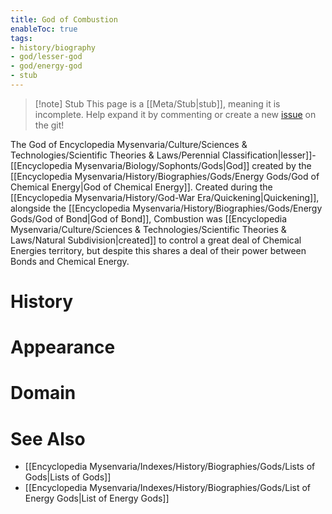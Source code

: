 ```yaml
---
title: God of Combustion
enableToc: true
tags:
- history/biography
- god/lesser-god
- god/energy-god
- stub
---
```


> [!note] Stub
> This page is a [[Meta/Stub|stub]], meaning it is incomplete. Help expand it by commenting or create a new [issue](https://github.com/RagtimeGal/quartz--encyclopedia-mysenvaria/issues/new/choose) on the git!


The God of [](Meta/Stubs.md)Encyclopedia Mysenvaria/Culture/Sciences & Technologies/Scientific Theories & Laws/Perennial Classification|lesser]]-[[Encyclopedia Mysenvaria/Biology/Sophonts/Gods|God]] created by the [[Encyclopedia Mysenvaria/History/Biographies/Gods/Energy Gods/God of Chemical Energy|God of Chemical Energy]]. Created during the [[Encyclopedia Mysenvaria/History/God-War Era/Quickening|Quickening]], alongside the [[Encyclopedia Mysenvaria/History/Biographies/Gods/Energy Gods/God of Bond|God of Bond]], Combustion was [[Encyclopedia Mysenvaria/Culture/Sciences & Technologies/Scientific Theories & Laws/Natural Subdivision|created]] to control a great deal of Chemical Energies territory, but despite this shares a deal of their power between Bonds and Chemical Energy.
# History

# Appearance

# Domain

# See Also
- [[Encyclopedia Mysenvaria/Indexes/History/Biographies/Gods/Lists of Gods|Lists of Gods]]
- [[Encyclopedia Mysenvaria/Indexes/History/Biographies/Gods/List of Energy Gods|List of Energy Gods]]
